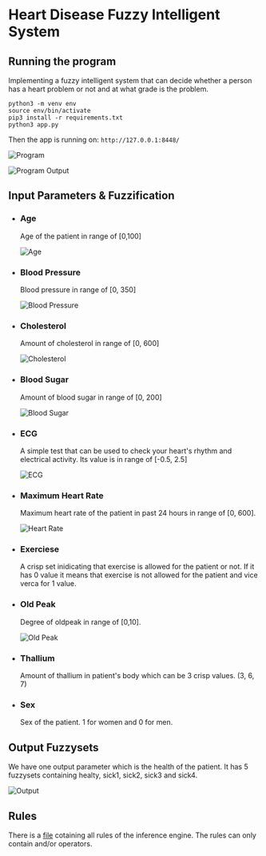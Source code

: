 # Heart Disease Fuzzy Intelligent System

## Running the program
Implementing a fuzzy intelligent system that can decide whether a person has a heart problem or not and at what grade is the problem.

```
python3 -m venv env
source env/bin/activate
pip3 install -r requirements.txt
python3 app.py
```

Then the app is running on: `http://127.0.0.1:8448/ `

![Program](.assets/values.png)

![Program Output](.assets/values_out.png)



## Input Parameters & Fuzzification

- ### Age 
  Age of the patient in range of [0,100]

  ![Age](.assets/age.png)

- ### Blood Pressure
  
  Blood pressure in range of [0, 350]
  
  ![Blood Pressure](.assets/bloodPressure.png)

- ### Cholesterol
  
  Amount of cholesterol in range of [0, 600]
  
  ![Cholesterol](.assets/cholesterol.png)

- ### Blood Sugar
  
  Amount of blood sugar in range of [0, 200]
  
  ![Blood Sugar](.assets/bloodPressure.png)

- ### ECG
  
  A simple test that can be used to check your heart's rhythm and electrical activity. Its value is in range of [-0.5, 2.5]
  
  ![ECG](.assets/ecg.png)

- ### Maximum Heart Rate
  
  Maximum heart rate of the patient in past 24 hours in range of [0, 600].
  
  ![Heart Rate](.assets/heartRate.png)

- ### Exerciese
  
  A crisp set inidicating that exercise is allowed for the patient or not. If it has 0 value it means that exercise is not allowed for the patient and vice verca for 1 value.
  

- ### Old Peak
  
  Degree of oldpeak in range of [0,10].
  
  ![Old Peak](.assets/oldPeak.png)

- ### Thallium
  
  Amount of thallium in patient's body which can be 3 crisp values. (3, 6, 7)
  

- ### Sex
  
  Sex of the patient. 1 for women and 0 for men.
  

## Output Fuzzysets

We have one output parameter which is the health of the patient. It has 5 fuzzysets containing healty, sick1, sick2, sick3 and sick4.

![Output](.assets/output.png)

## Rules

There is a [file](rules.fcl) cotaining all rules of the inference engine. The rules can only contain and/or operators.
